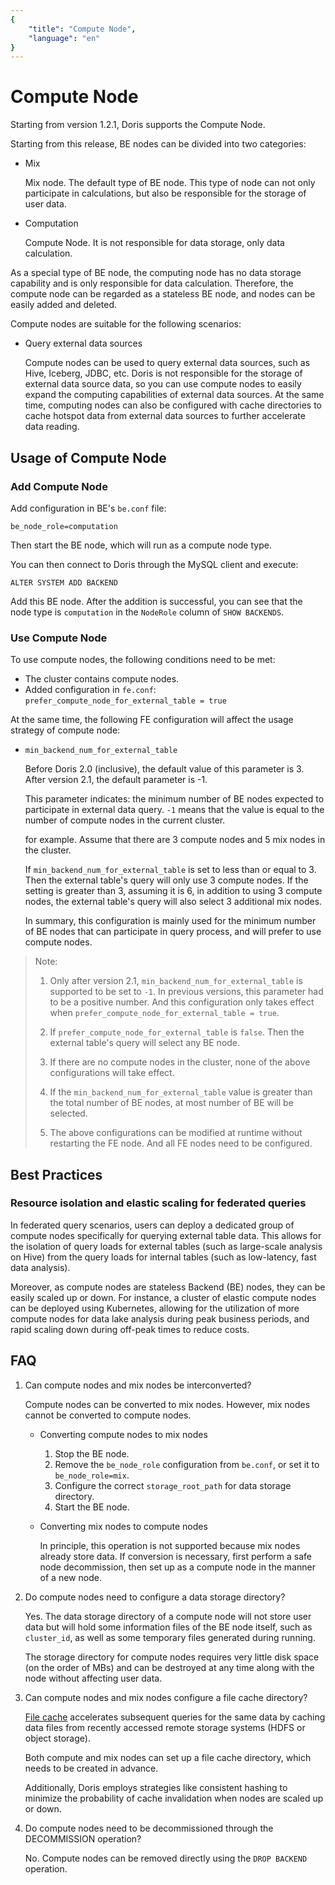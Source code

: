 ```yaml
---
{
    "title": "Compute Node",
    "language": "en"
}
---
```


<!-- 
Licensed to the Apache Software Foundation (ASF) under one
or more contributor license agreements.  See the NOTICE file
distributed with this work for additional information
regarding copyright ownership.  The ASF licenses this file
to you under the Apache License, Version 2.0 (the
"License"); you may not use this file except in compliance
with the License.  You may obtain a copy of the License at

  http://www.apache.org/licenses/LICENSE-2.0

Unless required by applicable law or agreed to in writing,
software distributed under the License is distributed on an
"AS IS" BASIS, WITHOUT WARRANTIES OR CONDITIONS OF ANY
KIND, either express or implied.  See the License for the
specific language governing permissions and limitations
under the License.
-->

# Compute Node

<version since="1.2.1">
</version>

Starting from version 1.2.1, Doris supports the Compute Node.

Starting from this release, BE nodes can be divided into two categories:

- Mix

	Mix node. The default type of BE node. This type of node can not only participate in calculations, but also be responsible for the storage of user data.

- Computation

	Compute Node. It is not responsible for data storage, only data calculation.

As a special type of BE node, the computing node has no data storage capability and is only responsible for data calculation.
Therefore, the compute node can be regarded as a stateless BE node, and nodes can be easily added and deleted.

Compute nodes are suitable for the following scenarios:

- Query external data sources

	Compute nodes can be used to query external data sources, such as Hive, Iceberg, JDBC, etc. Doris is not responsible for the storage of external data source data, so you can use compute nodes to easily expand the computing capabilities of external data sources. At the same time, computing nodes can also be configured with cache directories to cache hotspot data from external data sources to further accelerate data reading.

## Usage of Compute Node

### Add Compute Node

Add configuration in BE's `be.conf` file:

`be_node_role=computation`

Then start the BE node, which will run as a compute node type.

You can then connect to Doris through the MySQL client and execute:

`ALTER SYSTEM ADD BACKEND`

Add this BE node. After the addition is successful, you can see that the node type is `computation` in the `NodeRole` column of `SHOW BACKENDS`.

### Use Compute Node

To use compute nodes, the following conditions need to be met:

- The cluster contains compute nodes.
- Added configuration in `fe.conf`: `prefer_compute_node_for_external_table = true`

At the same time, the following FE configuration will affect the usage strategy of compute node:

- `min_backend_num_for_external_table`

	Before Doris 2.0 (inclusive), the default value of this parameter is 3. After version 2.1, the default parameter is -1.
	
	This parameter indicates: the minimum number of BE nodes expected to participate in external data query. `-1` means that the value is equal to the number of compute nodes in the current cluster.
	
	for example. Assume that there are 3 compute nodes and 5 mix nodes in the cluster.
	
	If `min_backend_num_for_external_table` is set to less than or equal to 3. Then the external table's query will only use 3 compute nodes. If the setting is greater than 3, assuming it is 6, in addition to using 3 compute nodes, the external table's query will also select 3 additional mix nodes.
	
	In summary, this configuration is mainly used for the minimum number of BE nodes that can participate in query process, and will prefer to use compute nodes.
	
> Note:
>
> 1. Only after version 2.1, `min_backend_num_for_external_table` is supported to be set to `-1`. In previous versions, this parameter had to be a positive number. And this configuration only takes effect when `prefer_compute_node_for_external_table = true`.
>
> 2. If `prefer_compute_node_for_external_table` is `false`. Then the external table's query will select any BE node.
>
> 3. If there are no compute nodes in the cluster, none of the above configurations will take effect.
>
> 4. If the `min_backend_num_for_external_table` value is greater than the total number of BE nodes, at most number of BE will be selected.
>
> 5. The above configurations can be modified at runtime without restarting the FE node. And all FE nodes need to be configured.

## Best Practices

### Resource isolation and elastic scaling for federated queries

In federated query scenarios, users can deploy a dedicated group of compute nodes specifically for querying external table data. This allows for the isolation of query loads for external tables (such as large-scale analysis on Hive) from the query loads for internal tables (such as low-latency, fast data analysis).

Moreover, as compute nodes are stateless Backend (BE) nodes, they can be easily scaled up or down. For instance, a cluster of elastic compute nodes can be deployed using Kubernetes, allowing for the utilization of more compute nodes for data lake analysis during peak business periods, and rapid scaling down during off-peak times to reduce costs.

## FAQ

1. Can compute nodes and mix nodes be interconverted?

    Compute nodes can be converted to mix nodes. However, mix nodes cannot be converted to compute nodes.
    
    - Converting compute nodes to mix nodes

        1. Stop the BE node.
        2. Remove the `be_node_role` configuration from `be.conf`, or set it to `be_node_role=mix`.
        3. Configure the correct `storage_root_path` for data storage directory.
        4. Start the BE node.

    - Converting mix nodes to compute nodes

        In principle, this operation is not supported because mix nodes already store data. If conversion is necessary, first perform a safe node decommission, then set up as a compute node in the manner of a new node.

		
2. Do compute nodes need to configure a data storage directory?

    Yes. The data storage directory of a compute node will not store user data but will hold some information files of the BE node itself, such as `cluster_id`, as well as some temporary files generated during running.

    The storage directory for compute nodes requires very little disk space (on the order of MBs) and can be destroyed at any time along with the node without affecting user data.

3. Can compute nodes and mix nodes configure a file cache directory?

    [File cache](./filecache.md) accelerates subsequent queries for the same data by caching data files from recently accessed remote storage systems (HDFS or object storage).
    
    Both compute and mix nodes can set up a file cache directory, which needs to be created in advance.
    
    Additionally, Doris employs strategies like consistent hashing to minimize the probability of cache invalidation when nodes are scaled up or down.

	
4. Do compute nodes need to be decommissioned through the DECOMMISSION operation?

    No. Compute nodes can be removed directly using the `DROP BACKEND` operation.
